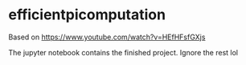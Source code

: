 # efficientpicomputation
Based on https://www.youtube.com/watch?v=HEfHFsfGXjs

The jupyter notebook contains the finished project. Ignore the rest lol

